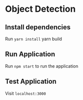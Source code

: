 # Object Detection

## Install dependencies

Run `yarn install`
yarn build

## Run Application

Run `npm start` to run the application

## Test Application

Visit `localhost:3000` 